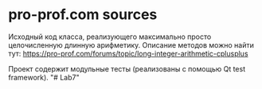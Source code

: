 # pro-prof.com sources

Исходный код класса, реализующего максимально просто целочисленную длинную арифметику.
Описание методов можно найти тут: https://pro-prof.com/forums/topic/long-integer-arithmetic-cplusplus

Проект содержит модульные тесты (реализованы с помощью Qt test framework).
"# Lab7" 
